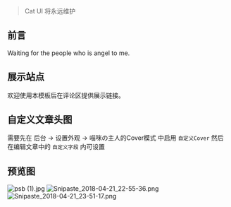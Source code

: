 > Cat UI 将永远维护

## 前言
Waiting for the people who is angel to me.

## 展示站点
欢迎使用本模板后在评论区提供展示链接。

## 自定义文章头图
需要先在 后台 → 设置外观 → 喵咪の主人的Cover模式 中启用 `自定义Cover`
然后在编辑文章中的 `自定义字段` 内可设置

## 预览图

![psb (1).jpg](https://i.loli.net/2018/04/22/5adb68b4800c3.jpg)
![Snipaste_2018-04-21_22-55-36.png](https://i.loli.net/2018/04/22/5adb68b70e5c9.png)
![Snipaste_2018-04-21_23-51-17.png](https://i.loli.net/2018/04/22/5adb68b72db00.png)
